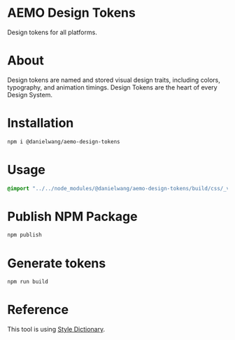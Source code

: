 # AEMO Design Tokens
Design tokens for all platforms.


# About
Design tokens are named and stored visual design traits, including colors, typography, and animation timings. Design Tokens are the heart of every Design System.

# Installation
```bash
npm i @danielwang/aemo-design-tokens
```
# Usage
```css
@import "../../node_modules/@danielwang/aemo-design-tokens/build/css/_variables.css"; 
```

# Publish NPM Package
```bash
npm publish
```


# Generate tokens

```bash
npm run build
```

# Reference

This tool is using [Style Dictionary](https://amzn.github.io/style-dictionary/#/).
